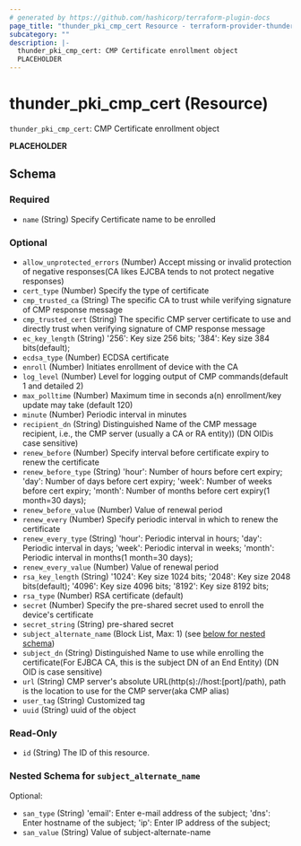 ```yaml
---
# generated by https://github.com/hashicorp/terraform-plugin-docs
page_title: "thunder_pki_cmp_cert Resource - terraform-provider-thunder"
subcategory: ""
description: |-
  thunder_pki_cmp_cert: CMP Certificate enrollment object
  PLACEHOLDER
---
```


# thunder_pki_cmp_cert (Resource)

`thunder_pki_cmp_cert`: CMP Certificate enrollment object

__PLACEHOLDER__



<!-- schema generated by tfplugindocs -->
## Schema

### Required

- `name` (String) Specify Certificate name to be enrolled

### Optional

- `allow_unprotected_errors` (Number) Accept missing or invalid protection of negative responses(CA likes EJCBA tends to not protect negative responses)
- `cert_type` (Number) Specify the type of certificate
- `cmp_trusted_ca` (String) The specific CA to trust while verifying signature of CMP response message
- `cmp_trusted_cert` (String) The specific CMP server certificate to use and directly trust when verifying signature of CMP response message
- `ec_key_length` (String) '256': Key size 256 bits; '384': Key size 384 bits(default);
- `ecdsa_type` (Number) ECDSA certificate
- `enroll` (Number) Initiates enrollment of device with the CA
- `log_level` (Number) Level for logging output of CMP commands(default 1 and detailed 2)
- `max_polltime` (Number) Maximum time in seconds a(n) enrollment/key update may take (default 120)
- `minute` (Number) Periodic interval in minutes
- `recipient_dn` (String) Distinguished Name of the CMP message recipient, i.e., the CMP server (usually a CA or RA entity)) (DN OIDis case sensitive)
- `renew_before` (Number) Specify interval before certificate expiry to renew the certificate
- `renew_before_type` (String) 'hour': Number of hours before cert expiry; 'day': Number of days before cert expiry; 'week': Number of weeks before cert expiry; 'month': Number of months before cert expiry(1 month=30 days);
- `renew_before_value` (Number) Value of renewal period
- `renew_every` (Number) Specify periodic interval in which to renew the certificate
- `renew_every_type` (String) 'hour': Periodic interval in hours; 'day': Periodic interval in days; 'week': Periodic interval in weeks; 'month': Periodic interval in months(1 month=30 days);
- `renew_every_value` (Number) Value of renewal period
- `rsa_key_length` (String) '1024': Key size 1024 bits; '2048': Key size 2048 bits(default); '4096': Key size 4096 bits; '8192': Key size 8192 bits;
- `rsa_type` (Number) RSA certificate (default)
- `secret` (Number) Specify the pre-shared secret used to enroll the device's certificate
- `secret_string` (String) pre-shared secret
- `subject_alternate_name` (Block List, Max: 1) (see [below for nested schema](#nestedblock--subject_alternate_name))
- `subject_dn` (String) Distinguished Name to use while enrolling the certificate(For EJBCA CA, this is the subject DN of an End Entity) (DN OID is case sensitive)
- `url` (String) CMP server's absolute URL(http(s)://host:[port]/path), path is the location to use for the CMP server(aka CMP alias)
- `user_tag` (String) Customized tag
- `uuid` (String) uuid of the object

### Read-Only

- `id` (String) The ID of this resource.

<a id="nestedblock--subject_alternate_name"></a>
### Nested Schema for `subject_alternate_name`

Optional:

- `san_type` (String) 'email': Enter e-mail address of the subject; 'dns': Enter hostname of the subject; 'ip': Enter IP address of the subject;
- `san_value` (String) Value of subject-alternate-name


